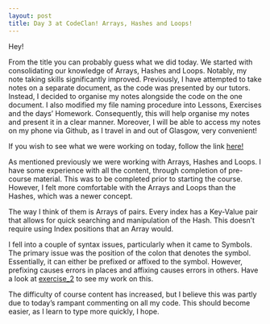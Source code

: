 ```yaml
---
layout: post
title: Day 3 at CodeClan! Arrays, Hashes and Loops!
---
```


Hey!

From the title you can probably guess what we did today. We started with consolidating our knowledge of Arrays, Hashes and Loops. Notably, my note taking skills significantly improved. Previously, I have attempted to take notes on a separate document, as the code was presented by our tutors. Instead, I decided to organise my notes alongside the code on the one document. I also modified my file naming procedure into Lessons, Exercises and the days’ Homework. Consequently, this will help organise my notes and present it in a clear manner. Moreover, I will be able to access my notes on my phone via Github, as I travel in and out of Glasgow, very convenient!

If you wish to see what we were working on today, follow the link
<a href=“https://github.com/mattbryce93/CodeClan-Course/tree/master/week_01/day_3“>here!</a>

As mentioned previously we were working with Arrays, Hashes and Loops. I have some experience with all the content, through completion of pre-course material. This was to be completed prior to starting the course. However, I felt more comfortable with the Arrays and Loops than the Hashes, which was a newer concept.

The way I think of them is Arrays of pairs. Every index has a Key-Value pair that allows for quick searching and manipulation of the Hash. This doesn’t require using Index positions that an Array would.

I fell into a couple of syntax issues, particularly when it came to Symbols. The primary issue was the position of the colon that denotes the symbol. Essentially, it can either be prefixed or affixed to the symbol. However, prefixing causes errors in places and affixing causes errors in others. Have a look at <a href="https://github.com/mattbryce93/CodeClan-Course/blob/master/week_01/day_3/exercise_2.rb">exercise_2</a> to see my work on this.

The difficulty of course content has increased, but I believe this was partly due to today’s rampant commenting on all my code. This should become easier, as I learn to type more quickly, I hope.
